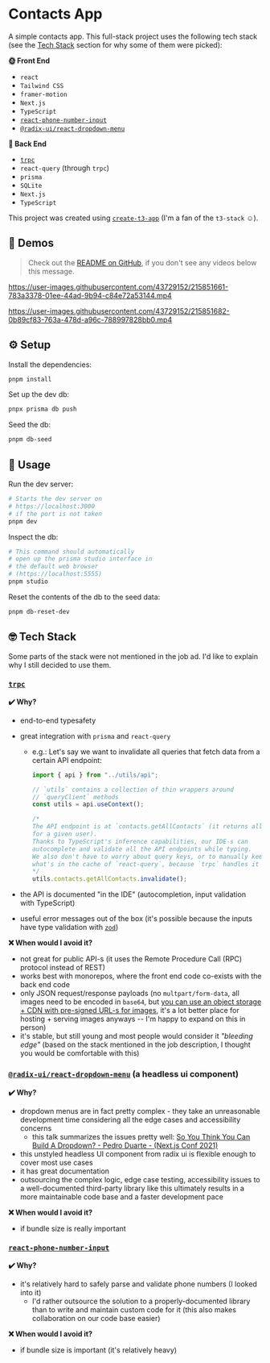 # Contacts App

A simple contacts app. This full-stack project uses the following tech stack (see the [Tech Stack](#nerd_face-tech-stack) section for why some of them were picked):

**:sun_with_face: Front End**

- `react`
- `Tailwind CSS`
- `framer-motion`
- `Next.js`
- `TypeScript`
- [`react-phone-number-input`](#react-phone-number-input)
- [`@radix-ui/react-dropdown-menu`](#radix-uireact-dropdown-menu-a-headless-ui-component)

**:first_quarter_moon_with_face: Back End**

- [`trpc`](#trpc)
- `react-query` (through `trpc`)
- `prisma`
- `SQLite`
- `Next.js`
- `TypeScript`

This project was created using [`create-t3-app`](https://create.t3.gg/) (I'm a fan of the `t3-stack` :relaxed:).

## :movie_camera: Demos

> Check out the [README on GitHub](https://github.com/fulopkovacs/simple-contacts-app/edit/main/README.md#movie_camera-demos), if you don't see any videos below this message.

https://user-images.githubusercontent.com/43729152/215851661-783a3378-01ee-44ad-9b94-c84e72a53144.mp4

https://user-images.githubusercontent.com/43729152/215851682-0b89cf83-763a-478d-a96c-788997828bb0.mp4

## :gear: Setup

Install the dependencies:

```bash
pnpm install
```

Set up the dev db:

```bash
pnpx prisma db push
```

Seed the db:

```bash
pnpm db-seed
```

## :bookmark_tabs: Usage

Run the dev server:

```bash
# Starts the dev server on
# https://localhost:3000
# if the port is not taken
pnpm dev
```

Inspect the db:

```bash
# This command should automatically
# open up the prisma studio interface in
# the default web browser
# (https://localhost:5555)
pnpm studio
```

Reset the contents of the db to the seed data:

```bash
pnpm db-reset-dev
```

## :nerd_face: Tech Stack

Some parts of the stack were not mentioned in the job ad. I'd like to explain why I still decided to use them.

### [`trpc`](https://trpc.io)

**:heavy_check_mark: Why?**

- end-to-end typesafety
- great integration with `prisma` and `react-query`

  - e.g.: Let's say we want to invalidate all queries that fetch data from a certain API endpoint:

    ```typescript
    import { api } from "../utils/api";

    // `utils` contains a collection of thin wrappers around
    // `queryClient` methods
    const utils = api.useContext();

    /*
    The API endpoint is at `contacts.getAllContacts` (it returns all the contacts
    for a given user).
    Thanks to TypeScript's inference capabilities, our IDE-s can
    autocomplete and validate all the API endpoints while typing.
    We also don't have to worry about query keys, or to manually keep track
    what's in the cache of `react-query`, because `trpc` handles it all.
    */
    utils.contacts.getAllContacts.invalidate();
    ```

- the API is documented "in the IDE" (autocompletion, input validation with TypeScript)
- useful error messages out of the box (it's possible because the inputs have type validation with [`zod`](https://zod.dev/))

**:x: When would I avoid it?**

- not great for public API-s (it uses the Remote Procedure Call (RPC) protocol instead of REST)
- works best with monorepos, where the front end code co-exists with the back end code
- only JSON request/response payloads (no `multpart/form-data`, all images need to be encoded in `base64`, but [you can use an object storage + CDN with pre-signed URL-s for images](https://github.com/trpc/trpc/issues/1401#issuecomment-1047215657), it's a lot better place for hosting + serving images anyways -- I'm happy to expand on this in person)
- it's stable, but still young and most people would consider it _"bleeding edge"_ (based on the stack mentioned in the job description, I thought you would be comfortable with this)

### [`@radix-ui/react-dropdown-menu`](https://www.radix-ui.com/docs/primitives/components/dropdown-menu) (a headless ui component)

**:heavy_check_mark: Why?**

- dropdown menus are in fact pretty complex - they take an unreasonable development time considering all the edge cases and accessibility concerns
  - this talk summarizes the issues pretty well: [So You Think You Can Build A Dropdown? - Pedro Duarte - (Next.js Conf 2021)](https://www.youtube.com/watch?v=pcMYcjtWwVI&t=591s)
- this unstyled headless UI component from radix ui is flexible enough to cover most use cases
- it has great documentation
- outsourcing the complex logic, edge case testing, accessibility issues to a well-documented third-party library like this ultimately results in a more maintainable code base and a faster development pace

**:x: When would I avoid it?**

- if bundle size is really important

### [`react-phone-number-input`](https://catamphetamine.gitlab.io/react-phone-number-input/)

**:heavy_check_mark: Why?**

- it's relatively hard to safely parse and validate phone numbers (I looked into it)
  - I'd rather outsource the solution to a properly-documented library than to write and maintain custom code for it (this also makes collaboration on our code base easier)

**:x: When would I avoid it?**

- if bundle size is important (it's relatively heavy)
